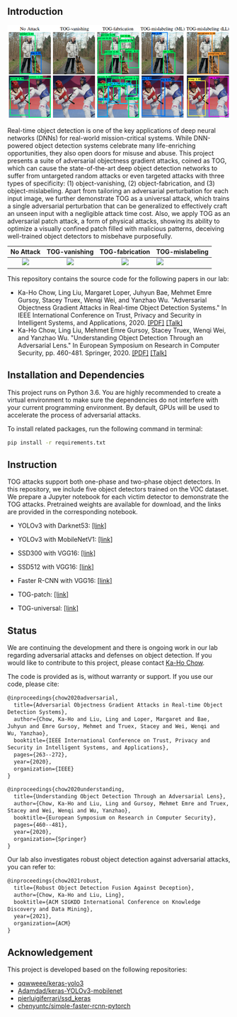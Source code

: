 ## Introduction
![](assets/showcase.png)

Real-time object detection is one of the key applications of deep neural networks (DNNs) for real-world mission-critical systems. While DNN-powered object detection systems celebrate many life-enriching opportunities, they also open doors for misuse and abuse. This project presents a suite of adversarial objectness gradient attacks, coined as TOG, which can cause the state-of-the-art deep object detection networks to suffer from untargeted random attacks or even targeted attacks with three types of specificity: (1) object-vanishing, (2) object-fabrication, and (3) object-mislabeling. Apart from tailoring an adversarial perturbation for each input image, we further demonstrate TOG as a universal attack, which trains a single adversarial perturbation that can be generalized to effectively craft an unseen input with a negligible attack time cost. Also, we apply TOG as an adversarial patch attack, a form of physical attacks, showing its ability to optimize a visually confined patch filled with malicious patterns, deceiving well-trained object detectors to misbehave purposefully. 

| No Attack | TOG-vanishing | TOG-fabrication | TOG-mislabeling |
|:---------:|:-------------:|:---------------:|-----------------|
|![](assets/showcase_benign.gif)|![](assets/showcase_vanish.gif)|![](assets/showcase_fabricate.gif)|![](assets/showcase_mislabel.gif)|

This repository contains the source code for the following papers in our lab:
* Ka-Ho Chow, Ling Liu, Margaret Loper, Juhyun Bae, Mehmet Emre Gursoy, Stacey Truex, Wenqi Wei, and Yanzhao Wu. "Adversarial Objectness Gradient Attacks in Real-time Object Detection Systems." In IEEE International Conference on Trust, Privacy and Security in Intelligent Systems, and Applications, 2020. [[PDF]](https://khchow.com/media/arXiv_TOG.pdf) [[Talk]](http://www.youtube.com/watch?v=acWI5pFNvwg)
* Ka-Ho Chow, Ling Liu, Mehmet Emre Gursoy, Stacey Truex, Wenqi Wei, and Yanzhao Wu. "Understanding Object Detection Through an Adversarial Lens." In European Symposium on Research in Computer Security, pp. 460-481. Springer, 2020. [[PDF]](https://arxiv.org/pdf/2007.05828.pdf) [[Talk]](http://www.youtube.com/watch?v=acWI5pFNvwg)


## Installation and Dependencies
This project runs on Python 3.6. You are highly recommended to create a virtual environment to make sure the dependencies do not interfere with your current programming environment. By default, GPUs will be used to accelerate the process of adversarial attacks. 

To install related packages, run the following command in terminal:
```bash
pip install -r requirements.txt
```

## Instruction
TOG attacks support both one-phase and two-phase object detectors. In this repository, we include five object detectors trained on the VOC dataset. We prepare a Jupyter notebook for each victim detector to demonstrate the TOG attacks. Pretrained weights are available for download, and the links are provided in the corresponding notebook.
* YOLOv3 with Darknet53: [[link]](https://github.com/git-disl/TOG/blob/master/demo_yolov3-d.ipynb)
* YOLOv3 with MobileNetV1: [[link]](https://github.com/git-disl/TOG/blob/master/demo_yolov3-m.ipynb)
* SSD300 with VGG16: [[link]](https://github.com/git-disl/TOG/blob/master/demo_ssd300.ipynb)
* SSD512 with VGG16: [[link]](https://github.com/git-disl/TOG/blob/master/demo_ssd512.ipynb)
* Faster R-CNN with VGG16: [[link]](https://github.com/git-disl/TOG/blob/master/demo_frcnn.ipynb)


* TOG-patch: [[link]](https://github.com/git-disl/TOG/blob/master/demo_patch.ipynb)
* TOG-universal: [[link]](https://github.com/git-disl/TOG/blob/master/demo_universal.ipynb)

## Status
We are continuing the development and there is ongoing work in our lab regarding adversarial attacks and defenses on object detection. If you would like to contribute to this project, please contact [Ka-Ho Chow](https://khchow.com). 

The code is provided as is, without warranty or support. If you use our code, please cite:
```
@inproceedings{chow2020adversarial,
  title={Adversarial Objectness Gradient Attacks in Real-time Object Detection Systems},
  author={Chow, Ka-Ho and Liu, Ling and Loper, Margaret and Bae, Juhyun and Emre Gursoy, Mehmet and Truex, Stacey and Wei, Wenqi and Wu, Yanzhao},
  booktitle={IEEE International Conference on Trust, Privacy and Security in Intelligent Systems, and Applications},
  pages={263--272},
  year={2020},
  organization={IEEE}
}
```

```
@inproceedings{chow2020understanding,
  title={Understanding Object Detection Through an Adversarial Lens},
  author={Chow, Ka-Ho and Liu, Ling and Gursoy, Mehmet Emre and Truex, Stacey and Wei, Wenqi and Wu, Yanzhao},
  booktitle={European Symposium on Research in Computer Security},
  pages={460--481},
  year={2020},
  organization={Springer}
}
```

Our lab also investigates robust object detection against adversarial attacks, you can refer to:
```
@inproceedings{chow2021robust,
  title={Robust Object Detection Fusion Against Deception},
  author={Chow, Ka-Ho and Liu, Ling},
  booktitle={ACM SIGKDD International Conference on Knowledge Discovery and Data Mining},
  year={2021},
  organization={ACM}
}
```

## Acknowledgement
This project is developed based on the following repositories:
* [qqwweee/keras-yolo3](https://github.com/qqwweee/keras-yolo3)
* [Adamdad/keras-YOLOv3-mobilenet](https://github.com/Adamdad/keras-YOLOv3-mobilenet)
* [pierluigiferrari/ssd_keras](https://github.com/pierluigiferrari/ssd_keras)
* [chenyuntc/simple-faster-rcnn-pytorch](https://github.com/chenyuntc/simple-faster-rcnn-pytorch)
